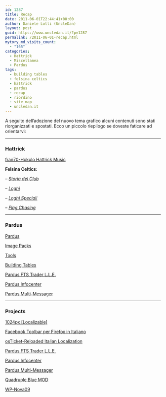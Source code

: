 ```yaml
---
id: 1287
title: Recap
date: 2011-06-01T22:44:41+00:00
author: Daniele Lolli (UncleDan)
layout: post
guid: https://www.uncledan.it/?p=1287
permalink: /2011-06-01-recap.html
mytory_md_visits_count:
  - "165"
categories:
  - Hattrick
  - Miscellanea
  - Pardus
tags:
  - building tables
  - felsina celtics
  - hattrick
  - pardus
  - recap
  - riordino
  - site map
  - uncledan.it
---
```

A seguito dell&#8217;adozione del nuovo tema grafico alcuni contenuti sono stati riorganizzati e spostati. Ecco un piccolo riepilogo se doveste faticare ad orientarvi:

* * *

### Hattrick

[fran70-Hokulo Hattrick Music](https://www.uncledan.it/frank70-hattrick-music/ "frank70-Hokulo Hattrick Music")

**Felsina Celtics:**
  
_&#8211; [Storia del Club](/2007-10-04-hattrick-storia-del-club.html "Storia del Club")_
  
_&#8211; [Loghi](/2007-10-01-hattrick-felsina-celtics-loghi.html "Loghi")_
  
_&#8211; [Loghi Speciali](/2009-03-30-hattrick-felsina-celtics-loghi-speciali.html "Loghi Speciali")_
  
_&#8211; [Flag Chasing](/2007-10-13-hattrick-flag-chasing-2.html "Flag Chasing")_

* * *

### Pardus

[Pardus](https://www.uncledan.it/2008/06/pardus/ "Pardus")

[Image Packs](https://www.uncledan.it/2008/06/pardus-image-packs/ "Pardus - Image Packs")

[Tools](https://www.uncledan.it/2009/04/pardus-tools/ "Pardus - Tools")

[Building Tables](https://www.uncledan.it/2010/08/pardus-building-tables/ "Pardus - Building Tables")

[Pardus FTS Trader L.L.E.](https://www.uncledan.it/progetti/vecchi-progetti/pardus-ftstrader-lle/ "Pardus FTS Trader L.L.E.")

[Pardus Infocenter](https://www.uncledan.it/progetti/vecchi-progetti/pardus-infocenter/ "Pardus Infocenter")

[Pardus Multi-Messager](https://www.uncledan.it/progetti/vecchi-progetti/pardus-multi-messager/ "Pardus Multi-Messager")

* * *

### Projects

[1024px [Localizable]](https://www.uncledan.it/progetti/vecchi-progetti/1024px-localizable/ "1024px [Localizable]")

[Facebook Toolbar per Firefox in Italiano](https://www.uncledan.it/progetti/vecchi-progetti/facebook-toolbar-per-firefox-in-italiano/ "Facebook Toolbar per Firefox in Italiano")

[osTicket-Reloaded Italian Localization](https://www.uncledan.it/progetti/vecchi-progetti/osticket-reloaded-italian-localization/ "osTicket-Reloaded Italian Localization")

[Pardus FTS Trader L.L.E.](https://www.uncledan.it/progetti/vecchi-progetti/pardus-ftstrader-lle/ "Pardus FTS Trader L.L.E.")

[Pardus Infocenter](https://www.uncledan.it/progetti/vecchi-progetti/pardus-infocenter/ "Pardus Infocenter")

[Pardus Multi-Messager](https://www.uncledan.it/progetti/vecchi-progetti/pardus-multi-messager/ "Pardus Multi-Messager")

[Quadruple Blue MOD](https://www.uncledan.it/progetti/vecchi-progetti/quadruple-blue-mod/ "Quadruple Blue MOD")

[WP-Nova09](https://www.uncledan.it/progetti/vecchi-progetti/wp-nova09/ "WP-Nova09")